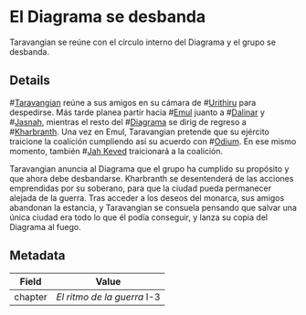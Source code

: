 # El Diagrama se desbanda
Taravangian se reúne con el círculo interno del Diagrama y el grupo se desbanda.

## Details
#[Taravangian](characters/taravangian) reúne a sus amigos en su cámara de #[Urithiru](locations/urithiru) para despedirse. Más tarde planea partir hacia #[Emul](locations/emul) juanto a #[Dalinar](characters/dalinar) y #[Jasnah](characters/jasnah), mientras el resto del #[Diagrama](misc/diagram) se dirig de regreso a #[Kharbranth](locations/kharbranth). Una vez en Emul, Taravangian pretende que su ejército traicione la coalición cumpliendo así su acuerdo con #[Odium](characters/odium). En ese mismo momento, también #[Jah Keved](locations/jah-keved) traicionará a la coalición.

Taravangian anuncia al Diagrama que el grupo ha cumplido su propósito y que ahora debe desbandarse. Kharbranth se desentenderá de las acciones emprendidas por su soberano, para que la ciudad pueda permanecer alejada de la guerra. Tras acceder a los deseos del monarca, sus amigos abandonan la estancia, y Taravangian se consuela pensando que salvar una única ciudad era todo lo que él podía conseguir, y lanza su copia del Diagrama al fuego.

## Metadata
| Field | Value |
| ----- | ----- |
| chapter | *El ritmo de la guerra* I-3 |
